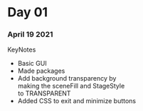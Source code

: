 <h1>Day 01</h1>
<h3>April 19 2021</h3>
<p>KeyNotes</p>
<ul>
    <li>Basic GUI</li>
    <li>Made packages</li>
    <li>Add background transparency by<br>
        making the sceneFill and StageStyle<br>
        to TRANSPARENT</li>
    <li>Added CSS to exit and minimize buttons</li></li>
</ul>
